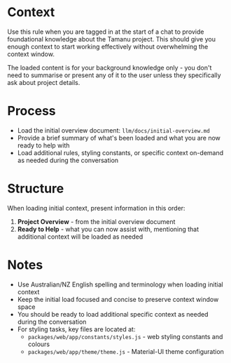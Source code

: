 # Context

Use this rule when you are tagged in at the start of a chat to provide foundational knowledge about the Tamanu project. This should give you enough context to start working effectively without overwhelming the context window.

The loaded content is for your background knowledge only - you don't need to summarise or present any of it to the user unless they specifically ask about project details.

# Process

- Load the initial overview document: `llm/docs/initial-overview.md`
- Provide a brief summary of what's been loaded and what you are now ready to help with
- Load additional rules, styling constants, or specific context on-demand as needed during the conversation

# Structure

When loading initial context, present information in this order:

1. **Project Overview** - from the initial overview document
2. **Ready to Help** - what you can now assist with, mentioning that additional context will be loaded as needed

# Notes

- Use Australian/NZ English spelling and terminology when loading initial context
- Keep the initial load focused and concise to preserve context window space
- You should be ready to load additional specific context as needed during the conversation
- For styling tasks, key files are located at:
  - `packages/web/app/constants/styles.js` - web styling constants and colours
  - `packages/web/app/theme/theme.js` - Material-UI theme configuration
